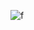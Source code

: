 ![f](https://user-images.githubusercontent.com/86287549/221407090-b809cca5-36d7-4914-90fb-648d0d30723a.jpg)
